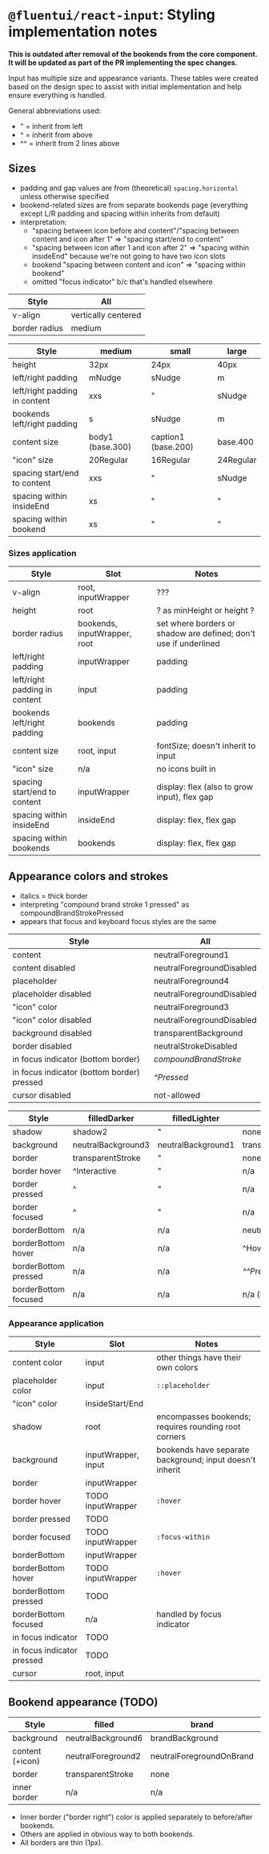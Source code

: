 # `@fluentui/react-input`: Styling implementation notes

**This is outdated after removal of the bookends from the core component. It will be updated as part of the PR implementing the spec changes.**

Input has multiple size and appearance variants. These tables were created based on the design spec to assist with initial implementation and help ensure everything is handled.

General abbreviations used:

- " = inherit from left
- ^ = inherit from above
- ^^ = inherit from 2 lines above

## Sizes

- padding and gap values are from (theoretical) `spacing.horizontal` unless otherwise specified
- bookend-related sizes are from separate bookends page (everything except L/R padding and spacing within inherits from default)
- interpretation:
  - "spacing between icon before and content"/"spacing between content and icon after 1" => "spacing start/end to content"
  - "spacing between icon after 1 and icon after 2" => "spacing within insideEnd" because we're not going to have two icon slots
  - bookend "spacing between content and icon" => "spacing within bookend"
  - omitted "focus indicator" b/c that's handled elsewhere

| Style         | All                 |
| ------------- | ------------------- |
| v-align       | vertically centered |
| border radius | medium              |

| Style                         | medium           | small               | large     |
| ----------------------------- | ---------------- | ------------------- | --------- |
| height                        | 32px             | 24px                | 40px      |
| left/right padding            | mNudge           | sNudge              | m         |
| left/right padding in content | xxs              | "                   | sNudge    |
| bookends left/right padding   | s                | sNudge              | m         |
| content size                  | body1 (base.300) | caption1 (base.200) | base.400  |
| "icon" size                   | 20Regular        | 16Regular           | 24Regular |
| spacing start/end to content  | xxs              | "                   | sNudge    |
| spacing within insideEnd      | xs               | "                   | "         |
| spacing within bookend        | xs               | "                   | "         |

### Sizes application

| Style                         | Slot                         | Notes                                                            |
| ----------------------------- | ---------------------------- | ---------------------------------------------------------------- |
| v-align                       | root, inputWrapper           | ???                                                              |
| height                        | root                         | ? as minHeight or height ?                                       |
| border radius                 | bookends, inputWrapper, root | set where borders or shadow are defined; don't use if underlined |
| left/right padding            | inputWrapper                 | padding                                                          |
| left/right padding in content | input                        | padding                                                          |
| bookends left/right padding   | bookends                     | padding                                                          |
| content size                  | root, input                  | fontSize; doesn't inherit to input                               |
| "icon" size                   | n/a                          | no icons built in                                                |
| spacing start/end to content  | inputWrapper                 | display: flex (also to grow input), flex gap                     |
| spacing within insideEnd      | insideEnd                    | display: flex, flex gap                                          |
| spacing within bookends       | bookends                     | display: flex, flex gap                                          |

## Appearance colors and strokes

- italics = thick border
- interpreting "compound brand stroke 1 pressed" as compoundBrandStrokePressed
- appears that focus and keyboard focus styles are the same

| Style                                      | All                       |
| ------------------------------------------ | ------------------------- |
| content                                    | neutralForeground1        |
| content disabled                           | neutralForegroundDisabled |
| placeholder                                | neutralForeground4        |
| placeholder disabled                       | neutralForegroundDisabled |
| "icon" color                               | neutralForeground3        |
| "icon" color disabled                      | neutralForegroundDisabled |
| background disabled                        | transparentBackground     |
| border disabled                            | neutralStrokeDisabled     |
| in focus indicator (bottom border)         | _compoundBrandStroke_     |
| in focus indicator (bottom border) pressed | _^Pressed_                |
| cursor disabled                            | not-allowed               |

| Style                | filledDarker       | filledLighter      | underline                | outline              |
| -------------------- | ------------------ | ------------------ | ------------------------ | -------------------- |
| shadow               | shadow2            | "                  | none                     | "                    |
| background           | neutralBackground3 | neutralBackground1 | transparentBackground    | neutralBackground1   |
| border               | transparentStroke  | "                  | none                     | neutralStroke1       |
| border hover         | ^Interactive       | "                  | n/a                      | ^Hover               |
| border pressed       | ^                  | "                  | n/a                      | ^^Pressed            |
| border focused       | ^                  | "                  | n/a                      | n/a (neutralStroke1) |
| borderBottom         | n/a                | n/a                | neutralStrokeAccessible  | "                    |
| borderBottom hover   | n/a                | n/a                | ^Hover                   | "                    |
| borderBottom pressed | n/a                | n/a                | _^^Pressed_              | "                    |
| borderBottom focused | n/a                | n/a                | n/a (in focus indicator) | "                    |

### Appearance application

| Style                      | Slot                | Notes                                                    |
| -------------------------- | ------------------- | -------------------------------------------------------- |
| content color              | input               | other things have their own colors                       |
| placeholder color          | input               | `::placeholder`                                          |
| "icon" color               | insideStart/End     |                                                          |
| shadow                     | root                | encompasses bookends; requires rounding root corners     |
| background                 | inputWrapper, input | bookends have separate background; input doesn't inherit |
| border                     | inputWrapper        |                                                          |
| border hover               | TODO inputWrapper   | `:hover`                                                 |
| border pressed             | TODO                |                                                          |
| border focused             | TODO inputWrapper   | `:focus-within`                                          |
| borderBottom               | inputWrapper        |                                                          |
| borderBottom hover         | TODO inputWrapper   | `:hover`                                                 |
| borderBottom pressed       | TODO                |                                                          |
| borderBottom focused       | n/a                 | handled by focus indicator                               |
| in focus indicator         | TODO                |                                                          |
| in focus indicator pressed | TODO                |                                                          |
| cursor                     | root, input         |                                                          |

## Bookend appearance (TODO)

| Style           | filled             | brand                    | transparent           |
| --------------- | ------------------ | ------------------------ | --------------------- |
| background      | neutralBackground6 | brandBackground          | transparentBackground |
| content (+icon) | neutralForeground2 | neutralForegroundOnBrand | neutralForeground2    |
| border          | transparentStroke  | none                     | transparentStroke     |
| inner border    | n/a                | n/a                      | neutralStroke3        |

- Inner border ("border right") color is applied separately to before/after bookends.
- Others are applied in obvious way to both bookends.
- All borders are thin (1px).
